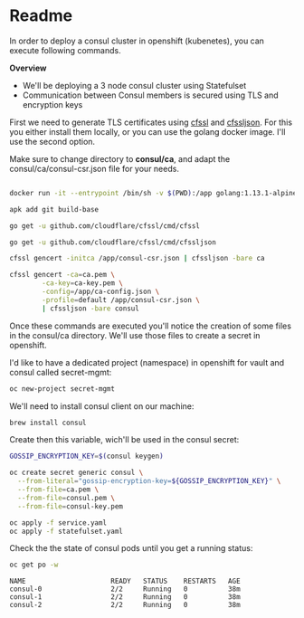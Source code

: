# Readme

In order to deploy a consul cluster in openshift (kubenetes), you can execute following commands.

**Overview**

- We'll be deploying a 3 node consul cluster using Statefulset
- Communication between Consul members is secured using TLS and encryption keys

First we need to generate TLS certificates using [cfssl](https://pkg.cfssl.org/) and [cfssljson](https://pkg.cfssl.org/). For this you either install them locally, or you can use the golang docker image. I'll use the second option.

Make sure to change directory to **consul/ca**, and adapt the consul/ca/consul-csr.json file for your needs.

```bash

docker run -it --entrypoint /bin/sh -v $(PWD):/app golang:1.13.1-alpine3.10

apk add git build-base

go get -u github.com/cloudflare/cfssl/cmd/cfssl

go get -u github.com/cloudflare/cfssl/cmd/cfssljson

cfssl gencert -initca /app/consul-csr.json | cfssljson -bare ca

cfssl gencert -ca=ca.pem \
        -ca-key=ca-key.pem \
        -config=/app/ca-config.json \
        -profile=default /app/consul-csr.json \
        | cfssljson -bare consul

```

Once these commands are executed you'll notice the creation of some files in the consul/ca directory. We'll use those files to create a secret in openshift.

I'd like to have a dedicated project (namespace) in openshift for vault and consul called secret-mgmt:

```bash
oc new-project secret-mgmt
```

We'll need to install consul client on our machine:

```bash
brew install consul
```

Create then this variable, wich'll be used in the consul secret:

```bash
GOSSIP_ENCRYPTION_KEY=$(consul keygen)

oc create secret generic consul \
  --from-literal="gossip-encryption-key=${GOSSIP_ENCRYPTION_KEY}" \
  --from-file=ca.pem \
  --from-file=consul.pem \
  --from-file=consul-key.pem

oc apply -f service.yaml
oc apply -f statefulset.yaml

```

Check the the state of consul pods until you get a running status:

```bash
oc get po -w
```

```
NAME                     READY   STATUS    RESTARTS   AGE
consul-0                 2/2     Running   0          38m
consul-1                 2/2     Running   0          38m
consul-2                 2/2     Running   0          38m
```
